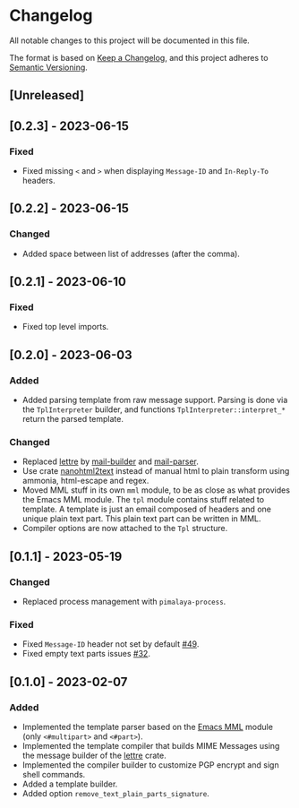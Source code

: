 # Changelog

All notable changes to this project will be documented in this file.

The format is based on [Keep a Changelog](https://keepachangelog.com/en/1.0.0/),
and this project adheres to [Semantic Versioning](https://semver.org/spec/v2.0.0.html).

## [Unreleased]

## [0.2.3] - 2023-06-15

### Fixed

- Fixed missing `<` and `>` when displaying `Message-ID` and `In-Reply-To` headers.

## [0.2.2] - 2023-06-15

### Changed

- Added space between list of addresses (after the comma).

## [0.2.1] - 2023-06-10

### Fixed

- Fixed top level imports.

## [0.2.0] - 2023-06-03

### Added

- Added parsing template from raw message support. Parsing is done via the `TplInterpreter` builder, and functions `TplInterpreter::interpret_*` return the parsed template.

### Changed

- Replaced [lettre] by [mail-builder] and [mail-parser].
- Use crate [nanohtml2text] instead of manual html to plain transform using ammonia, html-escape and regex.
- Moved MML stuff in its own `mml` module, to be as close as what provides the Emacs MML module. The `tpl` module contains stuff related to template. A template is just an email composed of headers and one unique plain text part. This plain text part can be written in MML.
- Compiler options are now attached to the `Tpl` structure.

## [0.1.1] - 2023-05-19

### Changed

- Replaced process management with `pimalaya-process`.

### Fixed

- Fixed `Message-ID` header not set by default [#49].
- Fixed empty text parts issues [#32].

## [0.1.0] - 2023-02-07

### Added

- Implemented the template parser based on the [Emacs MML] module (only `<#multipart>` and `<#part>`).
- Implemented the template compiler that builds MIME Messages using the message builder of the [lettre] crate.
- Implemented the compiler builder to customize PGP encrypt and sign shell commands.
- Added a template builder.
- Added option `remove_text_plain_parts_signature`.

[Emacs MML]: https://www.gnu.org/software/emacs/manual/html_node/emacs-mime/MML-Definition.html
[lettre]: https://github.com/lettre/lettre
[mail-builder]: https://github.com/stalwartlabs/mail-builder
[mail-parser]: https://github.com/stalwartlabs/mail-parser
[nanohtml2text]: https://crates.io/crates/nanohtml2text

[#32]: https://todo.sr.ht/~soywod/pimalaya/32
[#49]: https://todo.sr.ht/~soywod/pimalaya/49
